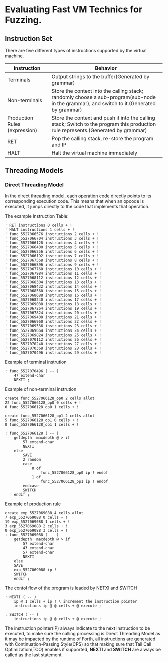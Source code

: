 # Evaluating Fast VM Technics for Fuzzing.

## Instruction Set

There are five different types of instructions supported by the virtual machine.

| Instruction                      | Behavior                                                                                     |
|----------------------------------|----------------------------------------------------------------------------------------------|
| Terminals                        | Output strings to the buffer(Generated by grammar)                                                                |
| Non-terminals                    | Store the context into the calling stack; randomly choose a sub-program(sub-node in the grammar), and switch to it.(Generated by grammar) |
| Production Rules (expression)    | Store the context and push it into the calling stack; Switch to the program this production rule represents.(Generated by grammar) |
| RET                              | Pop the calling stack, re-store the program and IP                                           |
| HALT                             | Halt the virtual machine immediately                                                         |


## Threading Models 

### Direct Threading Model

In the direct threading model, each operation code directly points to its corresponding execution code. This means that when an opcode is executed, it jumps directly to the code that implements that operation.

The example Instruction Table:
``` Forth
' RET instructions 0 cells + ! 
' HALT instructions 1 cells + ! 
' func_5527066576 instructions 2 cells + ! 
' func_5527066704 instructions 3 cells + ! 
' func_5527066128 instructions 4 cells + ! 
' func_5527066400 instructions 5 cells + ! 
' func_5527066256 instructions 6 cells + ! 
' func_5527066192 instructions 7 cells + ! 
' func_5527067568 instructions 8 cells + ! 
' func_5527066896 instructions 9 cells + ! 
' func_5527067760 instructions 10 cells + ! 
' func_5527067984 instructions 11 cells + ! 
' func_5527068112 instructions 12 cells + ! 
' func_5527068304 instructions 13 cells + ! 
' func_5527068432 instructions 14 cells + ! 
' func_5527068560 instructions 15 cells + ! 
' func_5527068688 instructions 16 cells + ! 
' func_5527068240 instructions 17 cells + ! 
' func_5527069088 instructions 18 cells + ! 
' func_5527067264 instructions 19 cells + ! 
' func_5527067824 instructions 20 cells + ! 
' func_5527069408 instructions 21 cells + ! 
' func_5527066960 instructions 22 cells + ! 
' func_5527069536 instructions 23 cells + ! 
' func_5527069664 instructions 24 cells + ! 
' func_5527069824 instructions 25 cells + ! 
' func_5527070112 instructions 26 cells + ! 
' func_5527070240 instructions 27 cells + ! 
' func_5527070368 instructions 28 cells + ! 
' func_5527070496 instructions 29 cells + ! 
```

Example of terminal instrution
``` Forth
: func_5527070496 ( -- )
    47 extend-char
    NEXTI ;
```

Example of non-terminal instrution
``` Forth
create func_5527066128_op0 2 cells allot
22 func_5527066128_op0 0 cells + !
0 func_5527066128_op0 1 cells + !

create func_5527066128_op1 2 cells allot
5 func_5527066128_op1 0 cells + !
0 func_5527066128_op1 1 cells + !

: func_5527066128 ( -- )
    getdepth  maxdepth @ > if
        57 extend-char
        NEXTI
    else
        SAVE
        2 random
        case
            0 of
                func_5527066128_op0 ip ! endof
            1 of
                func_5527066128_op1 ip ! endof
        endcase
        SWITCH 
    endif ; 
```

Example of production rule
``` Forth
create exp_5527069088 4 cells allot
7 exp_5527069088 0 cells + !
19 exp_5527069088 1 cells + !
3 exp_5527069088 2 cells + !
0 exp_5527069088 3 cells + !
: func_5527069088 ( -- )
    getdepth  maxdepth @ > if
        57 extend-char 
        43 extend-char 
        57 extend-char 
        NEXTI
    else
    SAVE
    exp_5527069088 ip !
    SWITCH 
    endif ; 
```
The contol flow of the program is leaded by NETXI and SWITCH

``` Forth
: NEXTI ( -- )
    ip @ 1 cells + ip ! \ increment the instruction pointer 
    instructions ip @ @ cells + @ execute ;

: SWITCH ( -- )
    instructions ip @ @ cells + @ execute ;
```
The instruction pointer(IP) always indicate to the next instruction to be executed, to make sure the calling processing is Direct Threading Model as it may be impacted by the runtime of Forth, all instructions are generated with Continuation-Passing Style(CPS) so that making sure that Tail Call Optimization(TCO) enables if supported, **NEXTI** and **SWITCH** are always be called as the last statement.